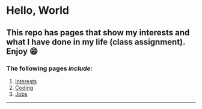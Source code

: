 # Hello, World

## This repo has pages that show my interests and what I have done in my life (class assignment). Enjoy 😁

### The following pages *include:*

1. [Interests](Home/Interests/Interests.md)
2. [Coding](Home/Coding/Coding.md)
3. [Jobs](Home/Jobs/Jobs.md)

---
